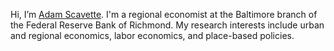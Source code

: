 Hi, I’m <a href="https://www.richmondfed.org/region_communities/people/scavette">Adam Scavette</a>. I'm a regional economist at the Baltimore branch of the Federal Reserve Bank of Richmond. My research interests include urban and regional economics, labor economics, and place-based policies.

<!---
adamscavette/adamscavette is a ✨ special ✨ repository because its `README.md` (this file) appears on your GitHub profile.
You can click the Preview link to take a look at your changes.
--->
